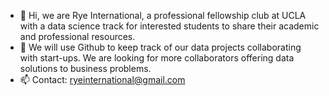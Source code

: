 - 👋 Hi, we are Rye International, a professional fellowship club at UCLA with a data science track for interested students to share their academic and professional resources.
- 💞️ We will use Github to keep track of our data projects collaborating with start-ups. We are looking for more collaborators offering data solutions to business problems.
- 📫 Contact: ryeinternational@gmail.com

<!---
RyeInternational/RyeInternational is a ✨ special ✨ repository because its `README.md` (this file) appears on your GitHub profile.
You can click the Preview link to take a look at your changes.
--->
